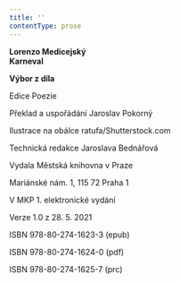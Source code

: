 ```yaml
---
title: ''
contentType: prose
---
```


<section>

**Lorenzo Medicejský  
Karneval**

**Výbor z díla**

</section>

<section>

Edice Poezie

Překlad a uspořádání Jaroslav Pokorný

Ilustrace na obálce ratufa/Shutterstock.com

Technická redakce Jaroslava Bednářová

</section>

<section>

Vydala Městská knihovna v Praze

Mariánské nám. 1, 115 72 Praha 1

</section>

<section>

V MKP 1. elektronické vydání

Verze 1.0 z 28. 5. 2021

</section>

<section>

ISBN 978-80-274-1623-3 (epub)

ISBN 978-80-274-1624-0 (pdf)

ISBN 978-80-274-1625-7 (prc)

</section>

